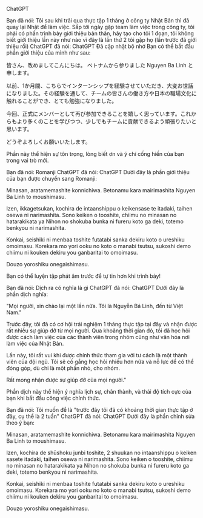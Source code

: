 ChatGPT

Bạn đã nói:
Tôi sau khi trải qua thực tập 1 tháng ở công ty Nhật Bản thì đã quay lại Nhật để làm việc. Sắp tới ngày gặp team làm việc trong công ty, tôi phải có phần trình bày giới thiệu bản thân, hãy tạo cho tôi 1 đoạn, tôi không biết giới thiệu lần này như nào vì đây là lần thứ 2 tôi gặp họ (lần trước đã giới thiệu rồi)
ChatGPT đã nói:
ChatGPT
Đã cập nhật bộ nhớ
Bạn có thể bắt đầu phần giới thiệu của mình như sau:

皆さん、改めましてこんにちは。
ベトナムから参りました Nguyen Ba Linh と申します。

以前、1か月間、こちらでインターンシップを経験させていただき、大変お世話になりました。その経験を通して、チームの皆さんの働き方や日本の職場文化に触れることができ、とても勉強になりました。

今回、正式にメンバーとして再び参加できることを嬉しく思っています。これからもより多くのことを学びつつ、少しでもチームに貢献できるよう頑張りたいと思います。

どうぞよろしくお願いいたします。

Phần này thể hiện sự tôn trọng, lòng biết ơn và ý chí cống hiến của bạn trong vai trò mới.






Bạn đã nói:
Romanji
ChatGPT đã nói:
ChatGPT
Dưới đây là phần giới thiệu của bạn được chuyển sang Romanji:

Minasan, aratamemashite konnichiwa.
Betonamu kara mairimashita Nguyen Ba Linh to moushimasu.

Izen, ikkagetsukan, kochira de intaanshippu o keikensase te itadaki, taihen osewa ni narimashita. Sono keiken o tooshite, chiimu no minasan no hatarakikata ya Nihon no shokuba bunka ni fureru koto ga deki, totemo benkyou ni narimashita.

Konkai, seishiki ni menbaa toshite futatabi sanka dekiru koto o ureshiku omoimasu. Korekara mo yori ooku no koto o manabi tsutsu, sukoshi demo chiimu ni kouken dekiru you ganbaritai to omoimasu.

Douzo yoroshiku onegaishimasu.

Bạn có thể luyện tập phát âm trước để tự tin hơn khi trình bày!






Bạn đã nói:
Dịch ra có nghĩa là gì
ChatGPT đã nói:
ChatGPT
Dưới đây là phần dịch nghĩa:

"Mọi người, xin chào lại một lần nữa.
Tôi là Nguyễn Bá Linh, đến từ Việt Nam."

Trước đây, tôi đã có cơ hội trải nghiệm 1 tháng thực tập tại đây và nhận được rất nhiều sự giúp đỡ từ mọi người. Qua khoảng thời gian đó, tôi đã học hỏi được cách làm việc của các thành viên trong nhóm cũng như văn hóa nơi làm việc của Nhật Bản.

Lần này, tôi rất vui khi được chính thức tham gia với tư cách là một thành viên của đội ngũ. Tôi sẽ cố gắng học hỏi nhiều hơn nữa và nỗ lực để có thể đóng góp, dù chỉ là một phần nhỏ, cho nhóm.

Rất mong nhận được sự giúp đỡ của mọi người."

Phần dịch này thể hiện ý nghĩa lịch sự, chân thành, và thái độ tích cực của bạn khi bắt đầu công việc chính thức.






Bạn đã nói:
Tôi muốn để là "trước đây tôi đã có khoảng thời gian thực tập ở đây, cụ thể là 2 tuần"
ChatGPT đã nói:
ChatGPT
Dưới đây là phần chỉnh sửa theo ý bạn:

Minasan, aratamemashite konnichiwa.
Betonamu kara mairimashita Nguyen Ba Linh to moushimasu.

Izen, kochira de shūshoku junbi toshite, 2 shuukan no intaanshippu o keiken sasete itadaki, taihen osewa ni narimashita. Sono keiken o tooshite, chiimu no minasan no hatarakikata ya Nihon no shokuba bunka ni fureru koto ga deki, totemo benkyou ni narimashita.

Konkai, seishiki ni menbaa toshite futatabi sanka dekiru koto o ureshiku omoimasu. Korekara mo yori ooku no koto o manabi tsutsu, sukoshi demo chiimu ni kouken dekiru you ganbaritai to omoimasu.

Douzo yoroshiku onegaishimasu.
